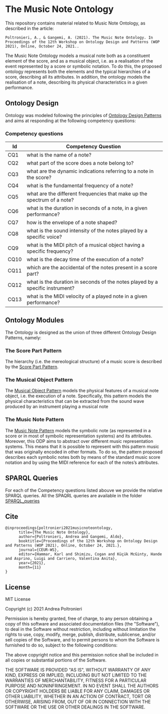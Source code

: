 # The Music Note Ontology
This repository contains material related to Music Note Ontology, as described in the article:

```text
Poltronieri, A., & Gangemi, A. (2021). The Music Note Ontology. In Proceedings of the 12th Workshop on Ontology Design and Patterns (WOP 2021), Online, October 24, 2021..
```
The Music Note Ontology models a musical note both as a
constituent element of the score, and as a musical object, i.e. as a realisation of 
the event represented by a score or symbolic notation. To do this, the proposed
ontology represents both the elements and the typical hierarchies of a score,
describing all its attributes. In addition, the ontology models the realisation of
a note, describing its physical characteristics in a given performance.
## Ontology Design

Ontology was modeled following the principles of [Ontology Design Patterns](http://ontologydesignpatterns.org/wiki/Main_Page) and 
aims at responding at the following competency questions: 

### Competency questions

| Id | Competency Question |
|----|---------------------|
| CQ1 | what is the name of a note? |
| CQ2 | what part of the score does a note belong to? |
| CQ3 | what are the dynamic indications referring to a note in the score? |
| CQ4 | what is the fundamental frequency of a note? |
| CQ5 | what are the different frequencies that make up the spectrum of a note? |
| CQ6 | what is the duration in seconds of a note, in a given performance? |
| CQ7 | how is the envelope of a note shaped? |
| CQ8 | what is the sound intensity of the notes played by a specific voice? |
| CQ9 | what is the MIDI pitch of a musical object having a specific frequency? |
| CQ10 | what is the decay time of the execution of a note? |
| CQ11 | which are the accidental of the notes present in a score part? |
| CQ12 | what is the duration in seconds of the notes played by a specific instrument? |
| CQ13 | what is the MIDI velocity of a played note in a given performance? |


## Ontology Modules

The Ontology is designed as the union of three different Ontology Design Patterns, namely:

### The Score Part Pattern
The hierarchy (i.e. the mereological structure) of a music score is described
by the [Score Part Pattern](https://purl.org/andreapoltronieri/scorepart).

### The Musical Object Pattern
The [Musical Object Pattern](https://purl.org/andreapoltronieri/) models the physical features of a musical note object, i.e. the execution of a note. 
Specifically, this pattern models the physical characteristics that can be extracted from the sound wave produced by an instrument playing a musical note

### The Music Note Pattern

The [Music Note Pattern](https://purl.org/andreapoltronieri/notepattern) models the symbolic note (as represented in a score
or in most of symbolic representation systems) and its attributes. Moreover, this
ODP aims to abstract over different music representation systems. This means
that it is possible to represent with this pattern music that was originally encoded
in other formats. To do so, the pattern proposed describes each symbolic notes
both by means of the standard music score notation and by using the MIDI
reference for each of the notes’s attributes.


## SPARQL Queries

For each of the Competency questions listed abouve we provide the relative SPARQL queries. 
All the SPAQRL queries are available in the folder [SPARQL_queries](https://github.com/andreamust/music_note_pattern/tree/main/SPARQL_queries)


## Cite

```text
@inproceedings{poltronieri2021musicnoteontology,
      title={The Music Note Ontology},
      author={Poltronieri, Andrea and Gangemi, Aldo},
      booktitle={Proceedings of the 12th Workshop on Ontology Design and Patterns (WOP 2021), Online, October 24, 2021.},
      journal={CEUR-WS},
      editor={Hammar, Karl and Shimizu, Cogan and Küçük McGinty, Hande and Asprino, Luigi and Carriero, Valentina Anita},
      year={2021},
      month={11}
}
```

## License

MIT License

Copyright (c) 2021 Andrea Poltronieri

Permission is hereby granted, free of charge, to any person obtaining a copy
of this software and associated documentation files (the "Software"), to deal
in the Software without restriction, including without limitation the rights
to use, copy, modify, merge, publish, distribute, sublicense, and/or sell
copies of the Software, and to permit persons to whom the Software is
furnished to do so, subject to the following conditions:

The above copyright notice and this permission notice shall be included in all
copies or substantial portions of the Software.

THE SOFTWARE IS PROVIDED "AS IS", WITHOUT WARRANTY OF ANY KIND, EXPRESS OR
IMPLIED, INCLUDING BUT NOT LIMITED TO THE WARRANTIES OF MERCHANTABILITY,
FITNESS FOR A PARTICULAR PURPOSE AND NONINFRINGEMENT. IN NO EVENT SHALL THE
AUTHORS OR COPYRIGHT HOLDERS BE LIABLE FOR ANY CLAIM, DAMAGES OR OTHER
LIABILITY, WHETHER IN AN ACTION OF CONTRACT, TORT OR OTHERWISE, ARISING FROM,
OUT OF OR IN CONNECTION WITH THE SOFTWARE OR THE USE OR OTHER DEALINGS IN THE
SOFTWARE.
